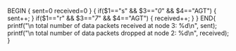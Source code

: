 BEGIN {
    sent=0
    received=0
    }
    {
    if($1=="s" && $3=="_0_" && $4=="AGT")
    {
    sent++;
    }
    if($1=="r" && $3=="_7_" && $4=="AGT")
    {
    received++;
    }
    }
    END{
    printf("\n total number of data packets received at node 3: %d\n", sent);
    printf("\n total number of data packets dropped at node 2: %d\n", received);
    }
